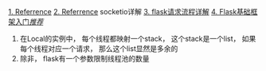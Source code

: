 [1. Referrence](https://www.cnblogs.com/MnCu8261/p/10013702.html)
[2. Referrence](https://www.cnblogs.com/minsons/p/8251780.html) socketio详解
[3. flask请求流程详解](https://www.bbsmax.com/A/A7zg68LPd4/)
[4. Flask基础框架入门*推荐*](https://www.bilibili.com/video/BV19V411H7qH)

1. 在Local的实例中， 每个线程都映射一个stack， 这个stack是一个list， 如果每个线程对应一个请求， 那么这个list显然是多余的
2. 除非， flask有一个参数限制线程池的数量
